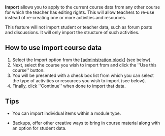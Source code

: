 **Import** allows you to apply to the current course data from any other course for which the teacher has editing rights. This will allow teachers to re-use instead of re-creating one or more activities and resources.

This feature will not import student or teacher data, such as forum posts and discussions. It will only import the structure of such activities.

## How to use import course data ##

  1. Select the Import option from the [[administration block](Course.md)] (see below).
  1. Next, select the course you wish to import from and click the ''Use this course'' button.
  1. You will be presented with a check box list from which you can select the type of activities or resources you wish to import (see below).
  1. Finally, click ''Continue'' when done to import that data.

## Tips ##

  * You can import individual items within a module type.

  * Backups, offer other creative ways to bring in course material along with an option for student data.